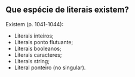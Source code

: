 ## Que espécie de literais existem?

Existem (p. 1041-1044):
- Literais inteiros;
- Literais ponto flutuante;
- Literais booleanos;
- Literais caracteres;
- Literais string;
- Literal  ponteiro (no singular).
